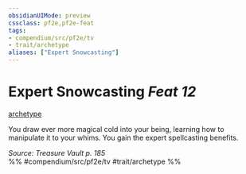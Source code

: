 ```yaml
---
obsidianUIMode: preview
cssclass: pf2e,pf2e-feat
tags:
- compendium/src/pf2e/tv
- trait/archetype
aliases: ["Expert Snowcasting"]
---
```

# Expert Snowcasting  *Feat 12*  
[archetype](archetype.md "Archetype Feat Trait")  


You draw ever more magical cold into your being, learning how to manipulate it to your whims. You gain the expert spellcasting benefits.

*Source: Treasure Vault p. 185*  
%% #compendium/src/pf2e/tv #trait/archetype %%